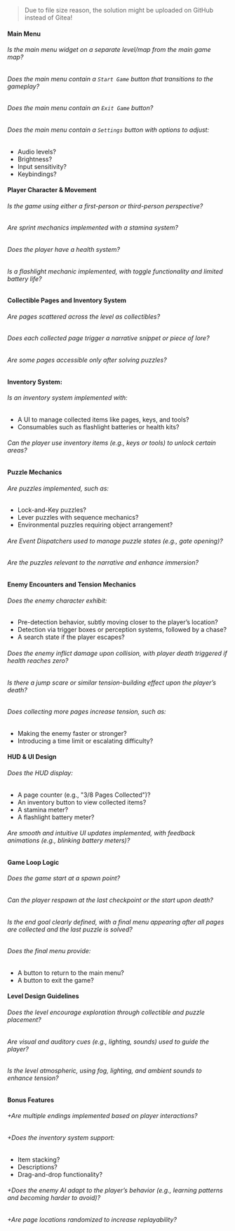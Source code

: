 > Due to file size reason, the solution might be uploaded on GitHub instead of Gitea!

#### Main Menu

###### Is the main menu widget on a separate level/map from the main game map?

###### Does the main menu contain a `Start Game` button that transitions to the gameplay?

###### Does the main menu contain an `Exit Game` button?

###### Does the main menu contain a `Settings` button with options to adjust:

- Audio levels?
- Brightness?
- Input sensitivity?
- Keybindings?

#### Player Character & Movement

###### Is the game using either a first-person or third-person perspective?

###### Are sprint mechanics implemented with a stamina system?

###### Does the player have a health system?

###### Is a flashlight mechanic implemented, with toggle functionality and limited battery life?

#### Collectible Pages and Inventory System

###### Are pages scattered across the level as collectibles?

###### Does each collected page trigger a narrative snippet or piece of lore?

###### Are some pages accessible only after solving puzzles?

#### Inventory System:

###### Is an inventory system implemented with:

- A UI to manage collected items like pages, keys, and tools?
- Consumables such as flashlight batteries or health kits?

###### Can the player use inventory items (e.g., keys or tools) to unlock certain areas?

#### Puzzle Mechanics

###### Are puzzles implemented, such as:

- Lock-and-Key puzzles?
- Lever puzzles with sequence mechanics?
- Environmental puzzles requiring object arrangement?

###### Are Event Dispatchers used to manage puzzle states (e.g., gate opening)?

###### Are the puzzles relevant to the narrative and enhance immersion?

#### Enemy Encounters and Tension Mechanics

###### Does the enemy character exhibit:

- Pre-detection behavior, subtly moving closer to the player’s location?
- Detection via trigger boxes or perception systems, followed by a chase?
- A search state if the player escapes?

###### Does the enemy inflict damage upon collision, with player death triggered if health reaches zero?

###### Is there a jump scare or similar tension-building effect upon the player’s death?

###### Does collecting more pages increase tension, such as:

- Making the enemy faster or stronger?
- Introducing a time limit or escalating difficulty?

#### HUD & UI Design

###### Does the HUD display:

- A page counter (e.g., "3/8 Pages Collected")?
- An inventory button to view collected items?
- A stamina meter?
- A flashlight battery meter?

###### Are smooth and intuitive UI updates implemented, with feedback animations (e.g., blinking battery meters)?

#### Game Loop Logic

###### Does the game start at a spawn point?

###### Can the player respawn at the last checkpoint or the start upon death?

###### Is the end goal clearly defined, with a final menu appearing after all pages are collected and the last puzzle is solved?

###### Does the final menu provide:

- A button to return to the main menu?
- A button to exit the game?

#### Level Design Guidelines

###### Does the level encourage exploration through collectible and puzzle placement?

###### Are visual and auditory cues (e.g., lighting, sounds) used to guide the player?

###### Is the level atmospheric, using fog, lighting, and ambient sounds to enhance tension?

#### Bonus Features

###### +Are multiple endings implemented based on player interactions?

###### +Does the inventory system support:

- Item stacking?
- Descriptions?
- Drag-and-drop functionality?

###### +Does the enemy AI adapt to the player’s behavior (e.g., learning patterns and becoming harder to avoid)?

###### +Are page locations randomized to increase replayability?
